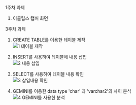 1주차 과제
1. 이클립스 캡처 화면






3주차 과제
1. CREATE TABLE를 이용한 테이블 제작   
![1 테이블 제작](https://github.com/p-ms99/web-server-design-102/assets/162941846/d61c2ea1-3b73-4289-81d4-8ada78855abd)

2. INSERT를 사용하여 테이블에 내용 삽입   
![2 내용 삽입](https://github.com/p-ms99/web-server-design-102/assets/162941846/159060d4-5289-4233-aeb4-ab3e31f99dae)

3. SELECT를 사용하여 테이블 내용 확인   
![3 삽입내용 확인](https://github.com/p-ms99/web-server-design-102/assets/162941846/6c4e4eb1-54dd-4a0c-895c-bcc5f75fc5e9)

4. GEMINI를 이용한 data type 'char' 과 'varchar2'의 차이 분석   
![4 GEMINI를 사용한 분석](https://github.com/p-ms99/web-server-design-102/assets/162941846/ac54ae56-0dc3-439e-882b-80cc81865ab9)
